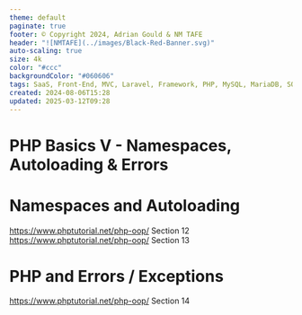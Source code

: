 ```yaml
---
theme: default
paginate: true
footer: © Copyright 2024, Adrian Gould & NM TAFE
header: "![NMTAFE](../images/Black-Red-Banner.svg)"
auto-scaling: true
size: 4k
color: "#ccc"
backgroundColor: "#060606"
tags: SaaS, Front-End, MVC, Laravel, Framework, PHP, MySQL, MariaDB, SQLite, Testing, Unit Testing, Feature Testng, PEST
created: 2024-08-06T15:28
updated: 2025-03-12T09:28
---
```


# PHP Basics V - Namespaces, Autoloading & Errors


# Namespaces and Autoloading

https://www.phptutorial.net/php-oop/ Section 12
https://www.phptutorial.net/php-oop/ Section 13



# PHP and Errors / Exceptions

https://www.phptutorial.net/php-oop/ Section 14

